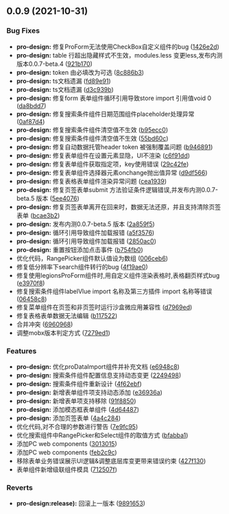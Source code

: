 ## 0.0.9 (2021-10-31)


### Bug Fixes

* **pro-design:**  修复ProForm无法使用CheckBox自定义组件的bug ([1426e2d](https://github.com/duanguang/legions-design-element/commit/1426e2d05c6cc2bbd6d96e13667911c1694210f7))
* **pro-design:** table 行超出隐藏样式不生效，modules.less 变更less,发布内测版本0.0.7-beta.4 ([921b170](https://github.com/duanguang/legions-design-element/commit/921b170d5edefdcffef960af9e621e2fcdf90b59))
* **pro-design:** token 由必填改为可选 ([8c886b3](https://github.com/duanguang/legions-design-element/commit/8c886b3955031c9e5321407e97ad209ec6d08a8b))
* **pro-design:** ts文档遗漏 ([fd89e91](https://github.com/duanguang/legions-design-element/commit/fd89e9163dd4ef20d3eac93bbc995063d23603e6))
* **pro-design:** ts文档遗漏 ([d3c939b](https://github.com/duanguang/legions-design-element/commit/d3c939bae796fd242313af7e9024a2accc90959e))
* **pro-design:** 修复form 表单组件循环引用导致store import 引用值void 0 ([da8bdd7](https://github.com/duanguang/legions-design-element/commit/da8bdd704940699ec55caa8a8ffd2ef7617a54e1))
* **pro-design:** 修复搜索条件组件日期范围组件placeholder处理异常 ([0af87d4](https://github.com/duanguang/legions-design-element/commit/0af87d41cdd667398457c3dc3df0535b98b49b40))
* **pro-design:** 修复搜索条件组件清空值不生效 ([b95ecc0](https://github.com/duanguang/legions-design-element/commit/b95ecc00b545cf6a164ea44a476d390c3fbc4ac0))
* **pro-design:** 修复搜索条件组件清空值不生效 ([55bd60c](https://github.com/duanguang/legions-design-element/commit/55bd60c3ac0dfe6cf7ef18ffcfb31ccd65823f5c))
* **pro-design:** 修复自动数据托管header token 被强制覆盖问题 ([b946891](https://github.com/duanguang/legions-design-element/commit/b946891409027c652dab31f40995855a26e41525))
* **pro-design:** 修复表单组件在设置元素显隐，UI不渲染 ([c6f91dd](https://github.com/duanguang/legions-design-element/commit/c6f91dd23cd6dedd4e312730e570b674eee064eb))
* **pro-design:** 修复表单组件获取指定项，key使用错误 ([29c42fe](https://github.com/duanguang/legions-design-element/commit/29c42fe96744eb5da7fe84dabb9d970e13582ce1))
* **pro-design:** 修复表单组件选择器元素onchange抛出值异常 ([d9df566](https://github.com/duanguang/legions-design-element/commit/d9df56674391de0f57c2f7d3fd8437df87d6c9ac))
* **pro-design:** 修复表格表单组件渲染异常问题 ([cea1939](https://github.com/duanguang/legions-design-element/commit/cea1939e974acd18a36379aad5dcecbcf716677a))
* **pro-design:** 修复页签表单submit 方法验证条件逻辑错误,并发布内测0.0.7-beta.5 版本 ([5ee4076](https://github.com/duanguang/legions-design-element/commit/5ee40769a59c6ca9189a7a2c7620dc128ae41a4e))
* **pro-design:** 修复页签表单离开在回来时，数据无法还原，并且支持清除页签表单 ([bcae3b2](https://github.com/duanguang/legions-design-element/commit/bcae3b214830dfa77ff7821a840709bd0c10ac86))
* **pro-design:** 发布内测0.0.7-beta.5 版本 ([2a859f5](https://github.com/duanguang/legions-design-element/commit/2a859f58784968eb2bcedc057602bcb467c6f8fe))
* **pro-design:** 循环引用导致组件加载报错 ([a5f3576](https://github.com/duanguang/legions-design-element/commit/a5f3576449e34d0976dc08e418423443a140ba2e))
* **pro-design:** 循环引用导致组件加载报错 ([2850ac0](https://github.com/duanguang/legions-design-element/commit/2850ac003bcf9078a972429bdf03dd69550232d3))
* **pro-design:** 重置按钮添加点击事件 ([b754fb0](https://github.com/duanguang/legions-design-element/commit/b754fb02067fa8b943903a6fef77bfd25f173d0d))
* 优化代码，RangePicker组件默认值设为数组 ([006ceb6](https://github.com/duanguang/legions-design-element/commit/006ceb631dd24403e585fc7d31f24bd96f9e0950))
* 修复低分辨率下search组件转行的bug ([4f19ae0](https://github.com/duanguang/legions-design-element/commit/4f19ae0991d8aeb452ee11dc5cfc0c57f181b523))
* 修复使用legionsProForm组件时,用自定义组件渲染表格时,表格翻页样式bug ([e3970f8](https://github.com/duanguang/legions-design-element/commit/e3970f8ab16c9a5972d160d4c44cc1c8379e4dc5))
* 修复搜索条件组件labelVlue import 名称及第三方插件 import 名称等错误 ([06458c8](https://github.com/duanguang/legions-design-element/commit/06458c81a9b00137465fa52938194c9f76f6d14f))
* 修复菜单组件在页签和非页签时运行沙盒微应用兼容性 ([d7969ed](https://github.com/duanguang/legions-design-element/commit/d7969edce4ff51742ff6997b2a541e6c708e9d06))
* 修复表格表单数据无法编辑 ([b117522](https://github.com/duanguang/legions-design-element/commit/b117522622d80e66181bf014d871e0de89dc023c))
* 合并冲突 ([6960968](https://github.com/duanguang/legions-design-element/commit/696096852aa1f82481fd5c0da6fe4c4ec2087a3d))
* 调整mobx版本判定方式 ([7279ed1](https://github.com/duanguang/legions-design-element/commit/7279ed1727786617131a818cb79a7e27cb1d58c2))


### Features

* **pro-design:** 优化proDataImport组件并补充文档 ([e6948c8](https://github.com/duanguang/legions-design-element/commit/e6948c8aa1feb6ffb6a5f7a107c3b636eac79fc9))
* **pro-design:** 搜索条件组件配置信息支持动态变更 ([2249498](https://github.com/duanguang/legions-design-element/commit/2249498a8fa89094fb93bdf2e452523362376b79))
* **pro-design:** 搜索条件组件重新设计 ([4f62ebf](https://github.com/duanguang/legions-design-element/commit/4f62ebfd871bfb07bc855d7fd783063889402f3c))
* **pro-design:** 新增表单组件项支持动态添加 ([e36936a](https://github.com/duanguang/legions-design-element/commit/e36936a846491abea6cd27dda7b67ba46d46a1de))
* **pro-design:** 新增表单项支持移除 ([91f8850](https://github.com/duanguang/legions-design-element/commit/91f88501ce768d1ca9efcddc99db43cc4b4b090f))
* **pro-design:** 添加模态框表单组件 ([4d64487](https://github.com/duanguang/legions-design-element/commit/4d644878910eb758489009271c1b804dcf2999c5))
* **pro-design:** 添加页签表单 ([4a4c284](https://github.com/duanguang/legions-design-element/commit/4a4c284e57136fef8f78870446330b14891856ba))
* 优化代码,对不合理的参数进行警告 ([7e9fc95](https://github.com/duanguang/legions-design-element/commit/7e9fc95db79909ac5900327b626747dcbdb668d3))
* 优化搜索组件中RangePicker和Select组件的取值方式 ([bfabba1](https://github.com/duanguang/legions-design-element/commit/bfabba1c708332eebcf79cacc39f4e76ae28025a))
* 添加PC web components ([3013015](https://github.com/duanguang/legions-design-element/commit/3013015e290c9e7e4cb7e5e840eead9a24a1d61c))
* 添加PC web components ([feb2c9c](https://github.com/duanguang/legions-design-element/commit/feb2c9c5d9eb222b8ed5e3cd2ad07d3b7eeda645))
* 移除表单业务错误展示UI逻辑&调整底层库变更带来错误约束 ([427f130](https://github.com/duanguang/legions-design-element/commit/427f130c8412cf88ba30381947ba82b28724392b))
* 表单组件新增级联组件模具 ([712507f](https://github.com/duanguang/legions-design-element/commit/712507f13b960d2e39e76bb69ccb48da669719df))


### Reverts

* **pro-design:release):** 回滚上一版本 ([9891653](https://github.com/duanguang/legions-design-element/commit/9891653fc4f2b3eb52250da6ba66f7db9782e26f))



